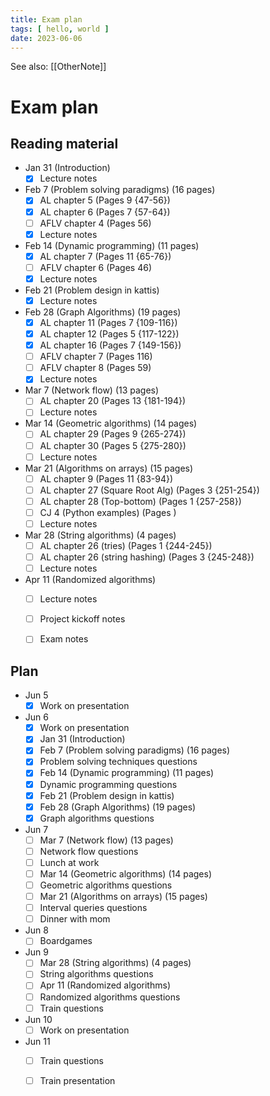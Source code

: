 ```yaml
---
title: Exam plan
tags: [ hello, world ]
date: 2023-06-06
---
```


See also: [[OtherNote]]

# Exam plan
## Reading material
- Jan 31 (Introduction)
  - [x] Lecture notes
- Feb 7 (Problem solving paradigms) (16 pages)
  - [x] AL chapter 5 (Pages 9 {47-56})
  - [x] AL chapter 6 (Pages 7 {57-64})
  - [ ] AFLV chapter 4 (Pages 56)
  - [x] Lecture notes
- Feb 14 (Dynamic programming) (11 pages)
  - [x] AL chapter 7 (Pages 11 {65-76})
  - [ ] AFLV chapter 6 (Pages 46)
  - [x] Lecture notes
- Feb 21 (Problem design in kattis)
  - [x] Lecture notes
- Feb 28 (Graph Algorithms) (19 pages)
  - [x] AL chapter 11 (Pages 7 {109-116})
  - [x] AL chapter 12 (Pages 5 {117-122})
  - [x] AL chapter 16 (Pages 7 {149-156})
  - [ ] AFLV chapter 7 (Pages 116)
  - [ ] AFLV chapter 8 (Pages 59)
  - [x] Lecture notes
- Mar 7 (Network flow) (13 pages)
  - [ ] AL chapter 20 (Pages 13 {181-194})
  - [ ] Lecture notes
- Mar 14 (Geometric algorithms) (14 pages)
  - [ ] AL chapter 29 (Pages 9 {265-274})
  - [ ] AL chapter 30 (Pages 5 {275-280})
  - [ ] Lecture notes
- Mar 21 (Algorithms on arrays) (15 pages)
  - [ ] AL chapter 9 (Pages 11 {83-94})
  - [ ] AL chapter 27 (Square Root Alg) (Pages 3 {251-254})
  - [ ] AL chapter 28 (Top-bottom) (Pages 1 {257-258})
  - [ ] CJ 4 (Python examples) (Pages )
  - [ ] Lecture notes
- Mar 28 (String algorithms) (4 pages)
  - [ ] AL chapter 26 (tries) (Pages 1 {244-245})
  - [ ] AL chapter 26 (string hashing) (Pages 3 {245-248})
  - [ ] Lecture notes
- Apr 11 (Randomized algorithms)
  - [ ] Lecture notes
  - [ ] Project kickoff notes
  - [ ] Exam notes


## Plan
- Jun 5
  - [x] Work on presentation
- Jun 6
  - [x] Work on presentation
  - [x] Jan 31 (Introduction)
  - [x] Feb 7 (Problem solving paradigms) (16 pages)
  - [x] Problem solving techniques questions
  - [x] Feb 14 (Dynamic programming) (11 pages)
  - [x] Dynamic programming questions
  - [x] Feb 21 (Problem design in kattis)
  - [x] Feb 28 (Graph Algorithms) (19 pages)
  - [x] Graph algorithms questions
- Jun 7
  - [ ] Mar 7 (Network flow) (13 pages)
  - [ ] Network flow questions
  - [ ] Lunch at work
  - [ ] Mar 14 (Geometric algorithms) (14 pages)
  - [ ] Geometric algorithms questions
  - [ ] Mar 21 (Algorithms on arrays) (15 pages)
  - [ ] Interval queries questions
  - [ ] Dinner with mom
- Jun 8
  - [ ] Boardgames
- Jun 9
  - [ ] Mar 28 (String algorithms) (4 pages)
  - [ ] String algorithms questions
  - [ ] Apr 11 (Randomized algorithms)
  - [ ] Randomized algorithms questions
  - [ ] Train questions
- Jun 10
  - [ ] Work on presentation
- Jun 11
  - [ ] Train questions
  - [ ] Train presentation
  
  

